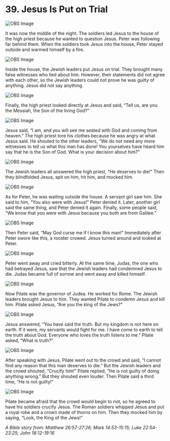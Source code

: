 # 39. Jesus Is Put on Trial

![OBS Image](https://cdn.door43.org/obs/jpg/360px/obs-en-39-01.jpg)

It was now the middle of the night. The soldiers led Jesus to the house of the high priest because he wanted to question Jesus. Peter was following far behind them. When the soldiers took Jesus into the house, Peter stayed outside and warmed himself by a fire.

![OBS Image](https://cdn.door43.org/obs/jpg/360px/obs-en-39-02.jpg)

Inside the house, the Jewish leaders put Jesus on trial. They brought many false witnesses who lied about him. However, their statements did not agree with each other, so the Jewish leaders could not prove he was guilty of anything. Jesus did not say anything.

![OBS Image](https://cdn.door43.org/obs/jpg/360px/obs-en-39-03.jpg)

Finally, the high priest looked directly at Jesus and said, “Tell us, are you the Messiah, the Son of the living God?”

![OBS Image](https://cdn.door43.org/obs/jpg/360px/obs-en-39-04.jpg)

Jesus said, “I am, and you will see me seated with God and coming from heaven.” The high priest tore his clothes because he was angry at what Jesus said. He shouted to the other leaders, “We do not need any more witnesses to tell us what this man has done! You yourselves have heard him say that he is the Son of God. What is your decision about him?”

![OBS Image](https://cdn.door43.org/obs/jpg/360px/obs-en-39-05.jpg)

The Jewish leaders all answered the high priest, “He deserves to die!” Then they blindfolded Jesus, spit on him, hit him, and mocked him.

![OBS Image](https://cdn.door43.org/obs/jpg/360px/obs-en-39-06.jpg)

As for Peter, he was waiting outside the house. A servant girl saw him. She said to him, “You also were with Jesus!” Peter denied it. Later, another girl said the same thing, and Peter denied it again. Finally, some people said, “We know that you were with Jesus because you both are from Galilee.”

![OBS Image](https://cdn.door43.org/obs/jpg/360px/obs-en-39-07.jpg)

Then Peter said, “May God curse me if I know this man!” Immediately after Peter swore like this, a rooster crowed. Jesus turned around and looked at Peter.

![OBS Image](https://cdn.door43.org/obs/jpg/360px/obs-en-39-08.jpg)

Peter went away and cried bitterly. At the same time, Judas, the one who had betrayed Jesus, saw that the Jewish leaders had condemned Jesus to die. Judas became full of sorrow and went away and killed himself.

![OBS Image](https://cdn.door43.org/obs/jpg/360px/obs-en-39-09.jpg)

Now Pilate was the governor of Judea. He worked for Rome. The Jewish leaders brought Jesus to him. They wanted Pilate to condemn Jesus and kill him. Pilate asked Jesus, “Are you the king of the Jews?”

![OBS Image](https://cdn.door43.org/obs/jpg/360px/obs-en-39-10.jpg)

Jesus answered, “You have said the truth. But my kingdom is not here on earth. If it were, my servants would fight for me. I have come to earth to tell the truth about God. Everyone who loves the truth listens to me.” Pilate asked, “What is truth?”

![OBS Image](https://cdn.door43.org/obs/jpg/360px/obs-en-39-11.jpg)

After speaking with Jesus, Pilate went out to the crowd and said, “I cannot find any reason that this man deserves to die.” But the Jewish leaders and the crowd shouted, “Crucify him!” Pilate replied, “He is not guilty of doing anything wrong.” But they shouted even louder. Then Pilate said a third time, “He is not guilty!”

![OBS Image](https://cdn.door43.org/obs/jpg/360px/obs-en-39-12.jpg)

Pilate became afraid that the crowd would begin to riot, so he agreed to have his soldiers crucify Jesus. The Roman soldiers whipped Jesus and put a royal robe and a crown made of thorns on him. Then they mocked him by saying, “Look, the King of the Jews!”

_A Bible story from: Matthew 26:57-27:26; Mark 14:53-15:15; Luke 22:54-23:25; John 18:12-19:16_ 
